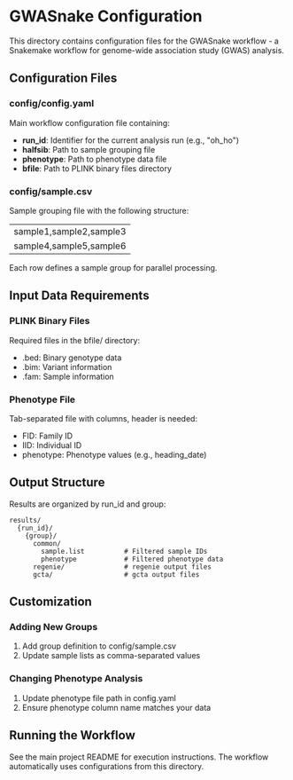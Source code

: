 # GWASnake Configuration

This directory contains configuration files for the GWASnake workflow - a Snakemake workflow for genome-wide association study (GWAS) analysis.

## Configuration Files

### config/config.yaml

Main workflow configuration file containing:

- **run_id**: Identifier for the current analysis run (e.g., "oh_ho")
- **halfsib**: Path to sample grouping file
- **phenotype**: Path to phenotype data file
- **bfile**: Path to PLINK binary files directory

### config/sample.csv

Sample grouping file with the following structure:

|                         |
| ----------------------- |
| sample1,sample2,sample3 |
| sample4,sample5,sample6 |

Each row defines a sample group for parallel processing.

## Input Data Requirements

### PLINK Binary Files

Required files in the bfile/ directory:

- .bed: Binary genotype data
- .bim: Variant information
- .fam: Sample information

### Phenotype File

Tab-separated file with columns, header is needed:

- FID: Family ID
- IID: Individual ID
- phenotype: Phenotype values (e.g., heading_date)

## Output Structure

Results are organized by run_id and group:

```
results/
  {run_id}/
    {group}/
      common/
        sample.list          # Filtered sample IDs
        phenotype            # Filtered phenotype data
      regenie/               # regenie output files
      gcta/                  # gcta output files
```

## Customization

### Adding New Groups

1. Add group definition to config/sample.csv
2. Update sample lists as comma-separated values

### Changing Phenotype Analysis

1. Update phenotype file path in config.yaml
2. Ensure phenotype column name matches your data

## Running the Workflow

See the main project README for execution instructions. The workflow automatically uses configurations from this directory.
